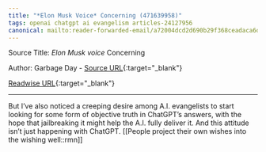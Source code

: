 ```yaml
---
title: "*Elon Musk Voice* Concerning (471639958)"
tags: openai chatgpt ai evangelism articles-24127956
canonical: mailto:reader-forwarded-email/a72004dcd2d690b29f368ceadaca6d72
---
```


Source Title: *Elon Musk voice* Concerning

Author: Garbage Day - [Source URL](mailto:reader-forwarded-email/a72004dcd2d690b29f368ceadaca6d72){:target="_blank"}

[Readwise URL](https://readwise.io/open/471639958){:target="_blank"}

---

But I’ve also noticed a creeping desire among A.I. evangelists to start looking for some form of objective truth in ChatGPT’s answers, with the hope that jailbreaking it might help the A.I. fully deliver it. And this attitude isn’t just happening with ChatGPT.
[[People project their own wishes into the wishing well::rmn]]
